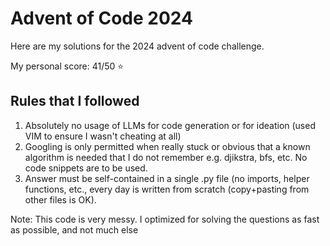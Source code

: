 # Advent of Code 2024

Here are my solutions for the 2024 advent of code challenge.

My personal score: 41/50 ⭐️

## Rules that I followed

1) Absolutely no usage of LLMs for code generation or for ideation (used VIM to ensure I wasn't cheating at all)
2) Googling is only permitted when really stuck or obvious that a known algorithm is needed that I do not remember e.g. djikstra, bfs, etc. No code snippets are to be used.
3) Answer must be self-contained in a single .py file (no imports, helper functions, etc., every day is written from scratch (copy+pasting from other files is OK).

Note: This code is very messy. I optimized for solving the questions as fast as possible, and not much else
